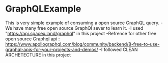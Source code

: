 # GraphQLExample
This is very simple example of consuming a open source GraphQL query.
-We have many free open source GraphQl sever to learn it. 
-I used "https://api.spacex.land/graphql" in this project
-Refrence for other free open source Graphql api : https://www.apollographql.com/blog/community/backend/8-free-to-use-graphql-apis-for-your-projects-and-demos/
-I followed CLEAN ARCHETECTURE in this project



